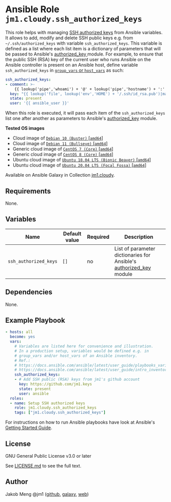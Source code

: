 # Ansible Role `jm1.cloudy.ssh_authorized_keys`

This role helps with managing [SSH authorized keys][archlinux-wiki-ssh-keys] from Ansible variables. It allows to add,
modify and delete SSH public keys e.g. from `~/.ssh/authorized_keys` with variable `ssh_authorized_keys`. This variable
is defined as a list where each list item is a dictionary of parameters that will be passed to Ansible's [authorized_key
][ansible-module-authorized-key] module. For example, to ensure that the public SSH (RSA) key of the current user who
runs Ansible on the Ansible controller is present on an Ansible host, define variable `ssh_authorized_keys` in
[`group_vars` or `host_vars`][ansible-inventory] as such:

```yml
ssh_authorized_keys:
- comment: >-
    {{ lookup('pipe','whoami') + '@' + lookup('pipe','hostname') + ':' + lookup('env','HOME') + '/.ssh/id_rsa.pub' }}
  key: "{{ lookup('file', lookup('env','HOME') + '/.ssh/id_rsa.pub')|mandatory }}"
  state: present
  user: '{{ ansible_user }}'
```

When this role is executed, it will pass each item of the `ssh_authorized_keys` list one after another as parameters to
Ansible's [authorized_key][ansible-module-authorized-key] module.

[ansible-inventory]: https://docs.ansible.com/ansible/latest/user_guide/intro_inventory.html
[ansible-module-authorized-key]: https://docs.ansible.com/ansible/latest/collections/ansible/posix/authorized_key_module.html
[archlinux-wiki-ssh-keys]: https://wiki.archlinux.org/title/SSH_keys

**Tested OS images**
- Cloud image of [`Debian 10 (Buster)` \[`amd64`\]](https://cdimage.debian.org/cdimage/openstack/current/)
- Cloud image of [`Debian 11 (Bullseye)` \[`amd64`\]](https://cdimage.debian.org/images/cloud/bullseye/latest/)
- Generic cloud image of [`CentOS 7 (Core)` \[`amd64`\]](https://cloud.centos.org/centos/7/images/)
- Generic cloud image of [`CentOS 8 (Core)` \[`amd64`\]](https://cloud.centos.org/centos/8/x86_64/images/)
- Ubuntu cloud image of [`Ubuntu 18.04 LTS (Bionic Beaver)` \[`amd64`\]](https://cloud-images.ubuntu.com/bionic/current/)
- Ubuntu cloud image of [`Ubuntu 20.04 LTS (Focal Fossa)` \[`amd64`\]](https://cloud-images.ubuntu.com/focal/)

Available on Ansible Galaxy in Collection [jm1.cloudy](https://galaxy.ansible.com/jm1/cloudy).

## Requirements

None.

## Variables

| Name                  | Default value | Required | Description                               |
| --------------------- | ------------- | -------- | ----------------------------------------- |
| `ssh_authorized_keys` | `[]`          | no       | List of parameter dictionaries for Ansible's [authorized_key][ansible-module-authorized-key] module |

## Dependencies

None.

## Example Playbook

```yml
- hosts: all
  become: yes
  vars:
    # Variables are listed here for convenience and illustration.
    # In a production setup, variables would be defined e.g. in
    # group_vars and/or host_vars of an Ansible inventory.
    # Ref.:
    # https://docs.ansible.com/ansible/latest/user_guide/playbooks_variables.html
    # https://docs.ansible.com/ansible/latest/user_guide/intro_inventory.html
    ssh_authorized_keys:
    - # Add SSH public (RSA) keys from jm1's github account
      key: https://github.com/jm1.keys
      state: present
      user: ansible
  roles:
  - name: Setup SSH authorized keys
    role: jm1.cloudy.ssh_authorized_keys
    tags: ["jm1.cloudy.ssh_authorized_keys"]
```

For instructions on how to run Ansible playbooks have look at Ansible's
[Getting Started Guide](https://docs.ansible.com/ansible/latest/network/getting_started/first_playbook.html).

## License

GNU General Public License v3.0 or later

See [LICENSE.md](../../LICENSE.md) to see the full text.

## Author

Jakob Meng
@jm1 ([github](https://github.com/jm1), [galaxy](https://galaxy.ansible.com/jm1), [web](http://www.jakobmeng.de))
